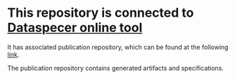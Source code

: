 # This repository is connected to [Dataspecer online tool](http://localhost:5174)

It has associated publication repository, which can be found at the following [link](https://github.com/RadStr-bot/beac2734-a200-4b56-96da-1f54f03703ca-publication-repo).

The publication repository contains generated artifacts and specifications.